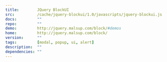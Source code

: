 ```yaml
---
title:        JQuery BlockUI
src:          /cache/jquery-blockui/1.0/javascripts/jquery-blockui.js
docs:         ""
repo:         ""
demo:         http://jquery.malsup.com/block/#demos
home:         http://jquery.malsup.com/block/
version:      ""
tags:         [modal, popup, ui, alert]
description:  ""
dependencies: ""
---
```


